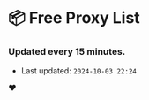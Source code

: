 # :package: Free Proxy List
### Updated every 15 minutes.

- Last updated: `2024-10-03 22:24`

:heart:
